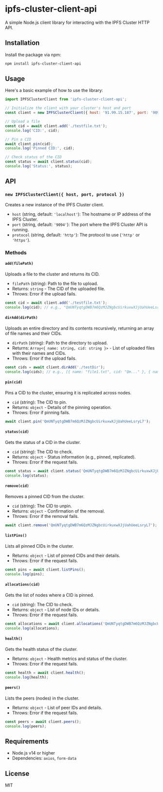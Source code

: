 # ipfs-cluster-client-api

A simple Node.js client library for interacting with the IPFS Cluster HTTP API.

## Installation

Install the package via npm:

```bash
npm install ipfs-cluster-client-api
```

## Usage

Here's a basic example of how to use the library:

```javascript
import IPFSClusterClient from 'ipfs-cluster-client-api';

// Initialize the client with your cluster's host and port
const client = new IPFSClusterClient({ host: '91.99.15.187', port: '9094' });

// Upload a file
const cid = await client.add('./testfile.txt');
console.log('CID:', cid);

// Pin a CID
await client.pin(cid);
console.log('Pinned CID:', cid);

// Check status of the CID
const status = await client.status(cid);
console.log('Status:', status);
```

## API

### `new IPFSClusterClient({ host, port, protocol })`

Creates a new instance of the IPFS Cluster client.

- `host` (string, default: `'localhost'`): The hostname or IP address of the IPFS Cluster.
- `port` (string, default: `'9094'`): The port where the IPFS Cluster API is running.
- `protocol` (string, default: `'http'`): The protocol to use (`'http'` or `'https'`).

### Methods

#### `add(filePath)`

Uploads a file to the cluster and returns its CID.

- `filePath` (string): Path to the file to upload.
- Returns: `string` - The CID of the uploaded file.
- Throws: Error if the upload fails.

```javascript
const cid = await client.add('./testfile.txt');
console.log(cid); // e.g., "QmUNTyqtgDWB7m6QzMJZNgbcUirkuxwXJjUahUeeLsryL7"
```

#### `dirAdd(dirPath)`

Uploads an entire directory and its contents recursively, returning an array of file names and their CIDs.

- `dirPath` (string): Path to the directory to upload.
- Returns: `Array<{ name: string, cid: string }>` - List of uploaded files with their names and CIDs.
- Throws: Error if the upload fails.

```javascript
const cids = await client.dirAdd('./testDir');
console.log(cids); // e.g., [{ name: "file1.txt", cid: "Qm..." }, { name: "file2.txt", cid: "Qm..." }]
```

#### `pin(cid)`

Pins a CID to the cluster, ensuring it is replicated across nodes.

- `cid` (string): The CID to pin.
- Returns: `object` - Details of the pinning operation.
- Throws: Error if pinning fails.

```javascript
await client.pin('QmUNTyqtgDWB7m6QzMJZNgbcUirkuxwXJjUahUeeLsryL7');
```

#### `status(cid)`

Gets the status of a CID in the cluster.

- `cid` (string): The CID to check.
- Returns: `object` - Status information (e.g., pinned, replicated).
- Throws: Error if the request fails.

```javascript
const status = await client.status('QmUNTyqtgDWB7m6QzMJZNgbcUirkuxwXJjUahUeeLsryL7');
console.log(status);
```

#### `remove(cid)`

Removes a pinned CID from the cluster.

- `cid` (string): The CID to unpin.
- Returns: `object` - Confirmation of the removal.
- Throws: Error if the removal fails.

```javascript
await client.remove('QmUNTyqtgDWB7m6QzMJZNgbcUirkuxwXJjUahUeeLsryL7');
```

#### `listPins()`

Lists all pinned CIDs in the cluster.

- Returns: `object` - List of pinned CIDs and their details.
- Throws: Error if the request fails.

```javascript
const pins = await client.listPins();
console.log(pins);
```

#### `allocations(cid)`

Gets the list of nodes where a CID is pinned.

- `cid` (string): The CID to check.
- Returns: `object` - List of node IDs or details.
- Throws: Error if the request fails.

```javascript
const allocations = await client.allocations('QmUNTyqtgDWB7m6QzMJZNgbcUirkuxwXJjUahUeeLsryL7');
console.log(allocations);
```

#### `health()`

Gets the health status of the cluster.

- Returns: `object` - Health metrics and status of the cluster.
- Throws: Error if the request fails.

```javascript
const health = await client.health();
console.log(health);
```

#### `peers()`

Lists the peers (nodes) in the cluster.

- Returns: `object` - List of peer IDs and details.
- Throws: Error if the request fails.

```javascript
const peers = await client.peers();
console.log(peers);
```

## Requirements

- Node.js v14 or higher
- Dependencies: `axios`, `form-data`

## License

MIT